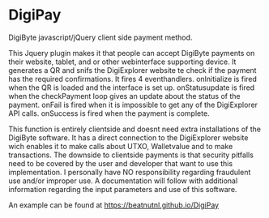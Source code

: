 # DigiPay
DigiByte javascript/jQuery client side  payment method.

This Jquery plugin makes it that people can accept DigiByte payments on their website, tablet, and or other webinterface supporting device. 
It generates a QR and snifs the DigiExplorer website te check if the payment has the required confirmations. It fires 4 eventhandlers.
  onInitialize is fired when the QR is loaded and the interface is set up.
  onStatusupdate is fired when the checkPayment loop gives an update about the status of the payment.
  onFail is fired when it is impossible to get any of the DigiExplorer API calls.
  onSuccess is fired when the payment is complete.
  
  This function is entirely clientside and doesnt need extra installations of the DigiByte software. It has a direct connection to the DigiExplorer website wich enables it to make calls about UTXO, Walletvalue and to make transactions.
  The downside to clientside payments is that security pitfalls need to be covered by the user and developer that want to use this implementation. I personally have NO responsibility regarding fraudulent use and/or improper use.
  A documentation will follow with additional information regarding the input parameters and use of this software. 
  
  An example can be found at https://beatnutnl.github.io/DigiPay
